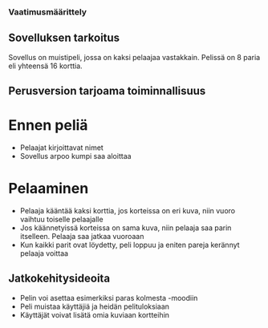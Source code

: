 ### Vaatimusmäärittely

## Sovelluksen tarkoitus

Sovellus on muistipeli, jossa on kaksi pelaajaa vastakkain. Pelissä on 8 paria eli yhteensä 16 korttia.

## Perusversion tarjoama toiminnallisuus

# Ennen peliä 

* Pelaajat kirjoittavat nimet
* Sovellus arpoo kumpi saa aloittaa

# Pelaaminen

* Pelaaja kääntää kaksi korttia, jos korteissa on eri kuva, niin vuoro vaihtuu toiselle pelaajalle
* Jos käännetyissä korteissa on sama kuva, niin pelaaja saa parin itselleen. Pelaaja saa jatkaa vuoroaan
* Kun kaikki parit ovat löydetty, peli loppuu ja eniten pareja kerännyt pelaaja voittaa

## Jatkokehitysideoita

* Pelin voi asettaa esimerkiksi paras kolmesta -moodiin
* Peli muistaa käyttäjiä ja heidän pelituloksiaan
* Käyttäjät voivat lisätä omia kuviaan kortteihin
